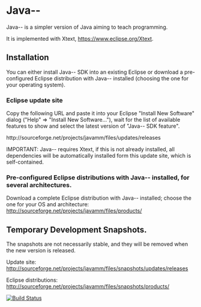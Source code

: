# Java--
Java-- is a simpler version of Java aiming to teach programming.

It is implemented with Xtext, https://www.eclipse.org/Xtext.

## Installation

You can either install Java-- SDK into an existing Eclipse or download a pre-configured Eclipse distribution with Java-- installed (choosing the one for your operating system).

### Eclipse update site

Copy the following URL and paste it into your Eclipse "Install New Software" dialog ("Help" => "Install New Software..."), wait for the list of available features to show and select the latest version of "Java-- SDK feature".

http&#58;//sourceforge\.net/projects/javamm/files/updates/releases

IMPORTANT: Java-- requires Xtext, if this is not already installed, all dependencies will be automatically installed form this update site, which is self-contained.

### Pre-configured Eclipse distributions with Java-- installed, for several architectures.

Download a complete Eclipse distribution with Java-- installed; choose the one for your OS and architecture:
http://sourceforge.net/projects/javamm/files/products/

## Temporary Development Snapshots.

The snapshots are not necessarily stable, and they will be removed when the new version is released.

Update site: http://sourceforge.net/projects/javamm/files/snapshots/updates/releases

Eclipse distributions: http://sourceforge.net/projects/javamm/files/snapshots/products/

[![Build Status](https://travis-ci.org/LorenzoBettini/javamm.svg?branch=master)](https://travis-ci.org/LorenzoBettini/javamm)
